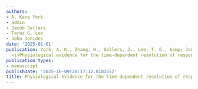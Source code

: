 ```yaml
---
authors:
- A. Kane York
- admin
- Jacob Sellers
- Taraz G. Lee
- John Jonides
date: '2025-01-01'
publication: York, A. K., Zhang, H., Sellers, J., Lee, T. G., &amp; Jonides, J.. (2025).
  <i>Physiological evidence for the time-dependent resolution of response conflicts.</i>.
publication_types:
- manuscript
publishDate: '2025-10-09T20:17:12.018355Z'
title: Physiological evidence for the time-dependent resolution of response conflicts.
---
```

